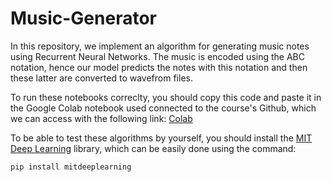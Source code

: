# Music-Generator
In this repository, we implement an algorithm for generating music notes using Recurrent Neural Networks. The music is encoded using the ABC notation, hence our model predicts the notes with this notation and then these latter are converted to wavefrom files.

To run these notebooks correclty, you should copy this code and paste it in the Google Colab notebook used connected to the course's Github, which we can access with the following link: [Colab](https://colab.research.google.com/github/aamini/introtodeeplearning/blob/2023/lab1/Part2_Music_Generation.ipynb)


To be able to test these algorithms by yourself, you should install the [MIT Deep Learning](https://github.com/aamini/introtodeeplearning/) library, which can be easily done using the command:

```sh
pip install mitdeeplearning

